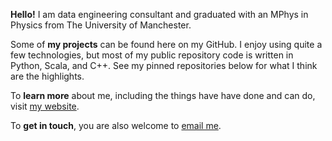 **Hello!** I am data engineering consultant and graduated with an MPhys in Physics from The University of Manchester.

Some of **my projects** can be found here on my GitHub. I enjoy using quite a few technologies, but most of my public repository code is written in Python, Scala, and C++. See my pinned repositories below for what I think are the highlights.

To **learn more** about me, including the things have have done and can do, visit [my website](https://tjkuson.me/).

To **get in touch**, you are also welcome to [email me](mailto:mail@tjkuson.me).
